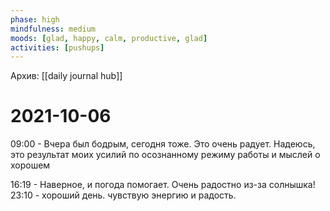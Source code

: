 ```yaml
---
phase: high
mindfulness: medium
moods: [glad, happy, calm, productive, glad]
activities: [pushups]
---
```

Архив: [[daily journal hub]]
# 2021-10-06

09:00 - Вчера был бодрым, сегодня тоже. Это очень радует. Надеюсь, это результат моих усилий по осознанному режиму работы и мыслей о хорошем

16:19 - Наверное, и погода помогает. Очень радостно из-за солнышка!
23:10 - хороший день. чувствую энергию и радость.
